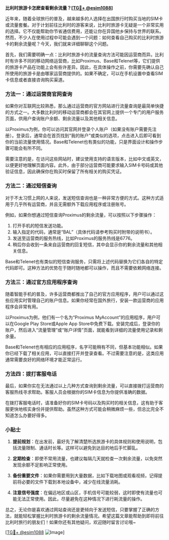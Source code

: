 **比利时旅游卡怎麽查看剩余流量？[[TG💪+ @esim1088](https://t.me/s/esim1088)]**

近年来，随着全球旅行的普及，越来越多的人选择在出国旅行时购买当地的SIM卡或流量套餐。对于计划前往比利时的游客来说，比利时旅游卡无疑是一个非常实用的选择。它不仅能帮助你节省通信费用，还能让你在异国他乡保持与世界的联系。然而，不少人在使用过程中可能会遇到一个问题：如何查看自己购买的比利时旅游卡的剩余流量呢？今天，我们就来详细聊聊这个问题。

首先，我们需要明确一点：比利时旅游卡的流量查询方法可能因运营商而异。比利时有许多不同的移动网络运营商，比如Proximus、Base和Telenet等，它们提供的旅游卡产品在功能上会有些许差异。因此，在具体操作之前，你需要先确认自己所使用的旅游卡是由哪家运营商提供的。如果不确定，可以在手机设置中查看SIM卡信息或者直接咨询购买渠道。

### 方法一：通过运营商官网查询

如果你对互联网比较熟悉，那么通过运营商的官方网站进行流量查询是最简单快捷的方式之一。大多数比利时的移动运营商都会在其官网上提供一个专门的用户服务页面，供用户查询账户余额、剩余流量以及其他相关信息。

以Proximus为例，你可以访问其官网并登录个人账户（如果没有账户需要先注册）。登录后，通常会在首页找到“我的账户”或类似的选项，点击进入后即可看到你的当前流量使用情况。Base和Telenet也有类似的功能，只是界面设计和操作步骤可能会有所不同。

需要注意的是，在访问这些网站时，建议使用支持的语言版本，比如中文或英文，以便更好地理解页面内容。此外，由于部分运营商可能要求输入SIM卡号码或其他验证信息，因此确保你在购买时保留了所有相关的购买凭证。

### 方法二：通过短信查询

对于不太习惯上网的人来说，发送短信查询也是一种非常方便的方式。这种方式适用于几乎所有运营商，并且无需额外下载应用程序或注册账号。

例如，如果你想通过短信查询Proximus的剩余流量，可以按照以下步骤操作：

1. 打开手机的短信发送功能。
2. 输入指定的代码，通常是“BAL”（具体代码请参考购买时附带的说明书）。
3. 发送至运营商的服务热线，比如Proximus的服务热线是6776。
4. 稍后你会收到一条来自运营商的回复短信，其中会显示你的剩余流量和其他相关信息。

Base和Telenet也有类似的短信查询服务，只需将上述代码替换为它们各自的特定代码即可。这种方法的优势在于随时随地都可以操作，而且不需要依赖网络连接。

### 方法三：通过官方应用程序查询

随着智能手机的普及，许多运营商都推出了自己的官方应用程序，用户可以通过这些应用实时管理自己的账户信息。如果你经常在国外旅行，安装一款运营商的应用程序会非常有用。

以Proximus为例，他们有一个名为“Proximus MyAccount”的应用程序，用户可以在Google Play Store或Apple App Store中免费下载。安装完成后，登录你的账户，然后进入“流量管理”或“账户详情”页面，就能看到详细的流量使用记录和剩余量。

Base和Telenet也有相应的应用程序，名字可能稍有不同，但基本功能相似。如果你已经下载了相关应用，可以直接打开并登录查看。不过需要注意的是，这类应用通常需要良好的网络环境才能正常运行。

### 方法四：拨打客服电话

最后，如果你实在无法通过以上几种方式查询到剩余流量，可以直接拨打运营商的客服热线寻求帮助。客服人员会根据你的SIM卡信息为你提供准确的数据。

在拨打客服电话时，请准备好你的SIM卡号码以及购买时的相关信息，这有助于客服更快地核实身份并提供帮助。虽然这种方式可能会稍微麻烦一些，但总比完全不知道怎么办要好得多。

### 小贴士

1. **提前规划**：在出发前，最好先了解清楚所选旅游卡的具体规则和使用说明，包括流量限制、通话时长等。这样可以避免到达目的地后手忙脚乱。
   
2. **定期检查**：即使不常用流量，也建议每隔几天就检查一次剩余流量，以免突然发现余额不足影响正常使用。

3. **备份重要文件**：如果你需要用到大量数据，比如下载地图或观看视频，记得提前将必要的文件下载到本地设备中，减少在线流量消耗。

4. **注意信号强度**：在偏远地区或山区，手机信号可能较弱，这时即使有流量也可能无法正常使用。因此，尽量避免在这种情况下进行耗流量的操作。

总之，无论你是喜欢通过网站查询还是更倾向于发送短信，只要掌握了正确的方法，就能轻松掌握比利时旅游卡的剩余流量情况。希望这篇文章能帮助到即将前往比利时旅行的朋友们！如果你还有其他疑问，欢迎随时留言讨论哦~

[[TG💪+ @esim1088](https://t.me/s/esim1088) ![Image](https://i.postimg.cc/4NQfJmqS/Snipaste-2025-05-13-00-14-12.png)]